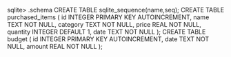 sqlite> .schema
CREATE TABLE sqlite_sequence(name,seq);
CREATE TABLE purchased_items (
    id INTEGER PRIMARY KEY AUTOINCREMENT,
    name TEXT NOT NULL,
    category TEXT NOT NULL,
    price REAL NOT NULL,
    quantity INTEGER DEFAULT 1,
    date TEXT NOT NULL
);
CREATE TABLE budget (
    id INTEGER PRIMARY KEY AUTOINCREMENT,
    date TEXT NOT NULL,
    amount REAL NOT NULL
);
